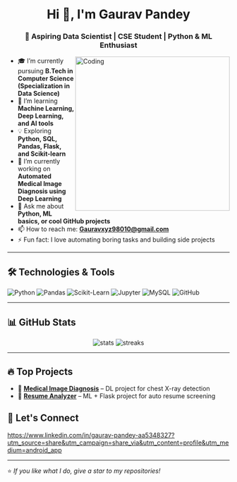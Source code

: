 <h1 align="center">Hi 👋, I'm Gaurav Pandey</h1>
<h3 align="center">🚀 Aspiring Data Scientist | CSE Student | Python & ML Enthusiast</h3>

<img align="right" alt="Coding" width="350" src="https://cdn.dribbble.com/users/1162077/screenshots/3848914/programmer.gif" />

- 🎓 I’m currently pursuing **B.Tech in Computer Science (Specialization in Data Science)**  
- 🌱 I’m learning **Machine Learning, Deep Learning, and AI tools**
- 💡 Exploring **Python, SQL, Pandas, Flask, and Scikit-learn**
- 🔭 I’m currently working on **Automated Medical Image Diagnosis using Deep Learning**
- 💬 Ask me about **Python, ML basics, or cool GitHub projects**
- 📫 How to reach me: **Gauravxyz98010@gmail.com**
- ⚡ Fun fact: I love automating boring tasks and building side projects

---

## 🛠️ Technologies & Tools

![Python](https://img.shields.io/badge/Python-3776AB?style=for-the-badge&logo=python&logoColor=white)
![Pandas](https://img.shields.io/badge/Pandas-150458?style=for-the-badge&logo=pandas&logoColor=white)
![Scikit-Learn](https://img.shields.io/badge/Scikit--Learn-F7931E?style=for-the-badge&logo=scikit-learn&logoColor=white)
![Jupyter](https://img.shields.io/badge/Jupyter-F37626?style=for-the-badge&logo=jupyter&logoColor=white)
![MySQL](https://img.shields.io/badge/MySQL-00758F?style=for-the-badge&logo=mysql&logoColor=white)
![GitHub](https://img.shields.io/badge/GitHub-100000?style=for-the-badge&logo=github&logoColor=white)

---

## 📊 GitHub Stats

<p align="center">
  <img src="https://github-readme-stats.vercel.app/api?username=your-username&show_icons=true&theme=radical" alt="stats" />
  <img src="https://github-readme-streak-stats.herokuapp.com/?user=your-username&theme=radical" alt="streaks"/>
</p>

---

## 🔥 Top Projects

- 🎯 **[Medical Image Diagnosis](https://github.com/alwaysgaurav1/medical-image-diagnosis)** – DL project for chest X-ray detection
- 💼 **[Resume Analyzer](https://github.com/your-username/resume-analyzer)** – ML + Flask project for auto resume screening
  
## 🤝 Let's Connect 
https://www.linkedin.com/in/gaurav-pandey-aa5348327?utm_source=share&utm_campaign=share_via&utm_content=profile&utm_medium=android_app

---

⭐️ *If you like what I do, give a star to my repositories!*
